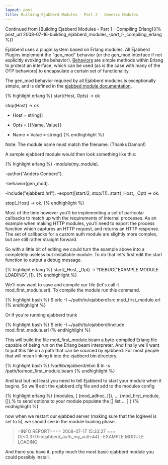 ```yaml
---
layout: post
title: Building Ejabberd Modules - Part 2 - Generic Modules
---
```


Continued from [Building Ejabberd Modules - Part 1 - Compiling Erlang]({% post_url 2008-07-16-building_ejabberd_modules_-_part_1_-_compiling_erlang %})

Ejabberd uses a plugin system based on Erlang modules. All Ejabberd Plugins implement the "gen_mod" behavior (or the gen_mod interface if not explicitly evoking the behavior). <a href="http://www.erlang.org/doc/design_principles/spec_proc.html">Behaviors</a> are simple methods within Erlang to protect an interface, which can be used (as is the case with many of the OTP behaviors) to encapsulate a certain set of functionality.

The gen_mod behavior required by all Ejabberd modules is exceptionally simple, and is defined in the <a href="http://www.process-one.net/en/wiki/ejabberd_module_development/">ejabbed module documentation</a>.

{% highlight erlang %}
start(Host, Opts) -> ok

stop(Host) -> ok

* Host = string()

* Opts = [{Name, Value}]

* Name = Value = string() 
{% endhighlight %}

Note: The module name must match the filename. (Thanks Damon!)

A sample ejabberd module would then look something like this:

{% highlight erlang %}
-module(my_module).

-author("Anders Conbere").

-behavior(gen_mod).

-include("ejabberd.hrl").
-export([start/2, stop/1]).
start(_Host, _Opt) -> ok.

stop(_Host) -> ok.
{% endhighlight %}

Most of the time however you'll be implementing a set of particular callbacks to match up with the requirements of internal processes. As an example when making HTTP modules, you'll need to export the process function which captures an HTTP request, and returns an HTTP response. The set of callbacks for a custom auth module are slightly more complex, but are still rather straight forward.

So with a little bit of editing we could turn the example above into a completely useless but installable module. To do that let's first edit the start function to output a debug message.

{% highlight erlang %}
start(_Host, _Opt) -> 
    ?DEBUG("EXAMPLE MODULE LOADING", []).
{% endhighlight %}

We'll now want to save and compile our file (let's call it mod_first_module.erl). To compile the module run this command.

{% highlight bash %}
$ erlc -I ~/path/to/ejabberd/src mod_first_module.erl
{% endhighlight %}

Or if you're running ejabberd trunk

{% highlight bash %}
$ erlc -I ~/path/to/ejabberd/include mod_first_module.erl
{% endhighlight %}

This will build the file mod_first_module.beam a byte-compiled Erlang file capable of being run on the Erlang beam interpreter. And finally we'll want to put this file on a path that can be sourced by ejabberd. For most people that will mean linking it into the ejabberd bin directory.

{% highlight bash %}
/var/lib/ejabberd/ebin $ ln -s /path/to/mod_first_module.beam
{% endhighlight %}

And last but not least you need to tell Ejabberd to start your module when it begins. So we'll edit the ejabberd.cfg file and add to the modules config

{% highlight erlang %}
{modules,
[
  {mod_adhoc,    []},
  ...
  {mod_first_module, []},% to send options to your module populate the [] list
  ...
]
}
{% endhighlight %}

now when we restart our ejabbed server (making sure that the loglevel is set to 5), we should see in the module loading phase.

> =INFO REPORT==== 2008-07-17 15:33:27 ===
> D(<0.37.0>:ejabberd_auth_my_auth:44) : EXAMPLE MODULE LOADING

And there you have it, pretty much the most basic ejabberd module you could possibly install.
